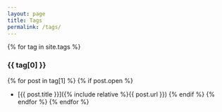 ```yaml
---
layout: page
title: Tags
permalink: /tags/
---
```


{% for tag in site.tags %}
### {{ tag[0] }}
{% for post in tag[1] %}
{% if post.open %}
- [{{ post.title }}]({% include relative %}{{ post.url }})
{% endif %}
{% endfor %}
{% endfor %}